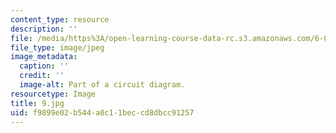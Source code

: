 ```yaml
---
content_type: resource
description: ''
file: /media/https%3A/open-learning-course-data-rc.s3.amazonaws.com/6-01sc-introduction-to-electrical-engineering-and-computer-science-i-spring-2011/f9899e02b544a0c11beccd8dbcc91257_9.jpg
file_type: image/jpeg
image_metadata:
  caption: ''
  credit: ''
  image-alt: Part of a circuit diagram.
resourcetype: Image
title: 9.jpg
uid: f9899e02-b544-a0c1-1bec-cd8dbcc91257
---
```

